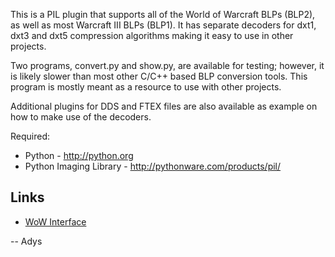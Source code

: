 This is a PIL plugin that supports all of the World of Warcraft BLPs (BLP2), as well as most Warcraft III BLPs (BLP1). It has separate decoders for dxt1, dxt3 and dxt5 compression algorithms making it easy to use in other projects.

Two programs, convert.py and show.py, are available for testing; however, it is likely slower than most other C/C++ based BLP conversion tools. This program is mostly meant as a resource to use with other projects.

Additional plugins for DDS and FTEX files are also available as example on how to make use of the decoders.

Required:
- Python - http://python.org
- Python Imaging Library - http://pythonware.com/products/pil/

## Links
* [WoW Interface](http://www.wowinterface.com/downloads/info15561-PythonBLPconverterlibraryPIL.html#info)

-- Adys